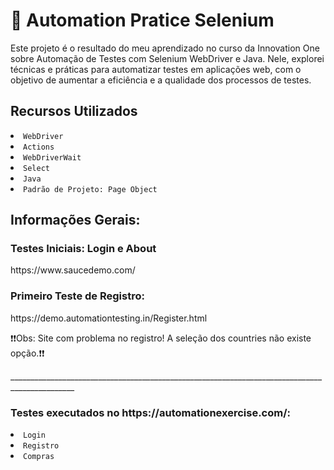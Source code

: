 <h1> 🎉  Automation Pratice Selenium </h1>

<p> Este projeto é o resultado do meu aprendizado no curso da Innovation One sobre Automação de Testes com Selenium WebDriver e Java. Nele, explorei técnicas e práticas para automatizar testes em aplicações web, com o objetivo de aumentar a eficiência e a qualidade dos processos de testes. </p>

<h2>Recursos Utilizados</h2>

  <li><code>WebDriver</code></li>
	<li><code>Actions</code></li>
	<li><code>WebDriverWait</code></li>
	<li><code>Select</code></li>
  <li><code>Java</code></li>
  <li><code>Padrão de Projeto: Page Object</code></li>

<h2>Informações Gerais:</h2>

<h3>Testes Iniciais: Login e About</h3>
<p>https://www.saucedemo.com/</p>
<h3>Primeiro Teste de Registro: </h3> <p>https://demo.automationtesting.in/Register.html</p>
<p>❗❗Obs: Site com problema no registro! A seleção dos countries não existe opção.❗❗</p>
<p>______________________________________________________________________________________________</p>
<h3>Testes executados no https://automationexercise.com/: </h3>
  <li><code>Login</code></li>
	<li><code>Registro</code></li>
	<li><code>Compras</code></li>
  
